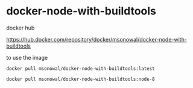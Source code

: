 # docker-node-with-buildtools


docker hub

https://hub.docker.com/repository/docker/msonowal/docker-node-with-buildtools

to use the image


`docker pull msonowal/docker-node-with-buildtools:latest`

`docker pull msonowal/docker-node-with-buildtools:node-8`
